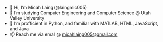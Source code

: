 - 👋 Hi, I’m Micah Laing (@laingmic005)
- 👀 I’m studying Computer Engineering and Computer Science @ Utah Valley University
- 🌱 I’m profficient in Python, and familiar with MATLAB, HTML, JavaScript, and Java
- 📫 Reach me via email @ micahlaing005@gmail.com

<!---
laingmic005/laingmic005 is a ✨ special ✨ repository because its `README.md` (this file) appears on your GitHub profile.
You can click the Preview link to take a look at your changes.
--->
